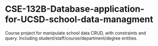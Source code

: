 # CSE-132B-Database-application-for-UCSD-school-data-managment
Course project for manipulate school data CRUD, with constraints and query. Including student/staff/course/department/degree entities. 
